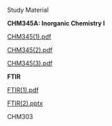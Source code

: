 
Study Material

**CHM345A: Inorganic Chemistry I**

[CHM345(1).pdf](https://github.com/6202cvp/studymaterial/files/7613157/CHM345.1.pdf)

[CHM345(2).pdf](https://github.com/6202cvp/studymaterial/files/7613155/CHM345.2.pdf)

[CHM345(3).pdf](https://github.com/6202cvp/studymaterial/files/7613156/CHM345.3.pdf)

**FTIR**

[FTIR(1).pdf](https://github.com/6202cvp/studymaterial/files/7613159/FTIR.1.pdf)

[FTIR(2).pptx](https://github.com/6202cvp/studymaterial/files/7613160/FTIR.2.pptx)

CHM303
